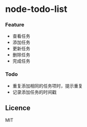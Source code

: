 # node-todo-list

### Feature

- 查看任务
- 添加任务
- 更新任务
- 删除任务
- 完成任务

### Todo

- 重复添加相同的任务项时，提示重复
- 记录添加任务的时间戳

## Licence

MIT
